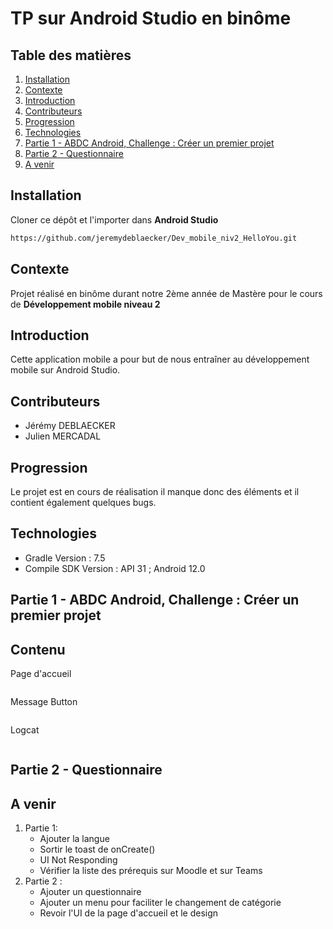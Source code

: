 # TP sur Android Studio en binôme  

## Table des matières

1. [Installation](#Installation)
2. [Contexte](#Contexte)
3. [Introduction](#Introduction)
4. [Contributeurs](#Contributeurs)
4. [Progression](#Progression)
5. [Technologies](#Technologies)  
6. [Partie 1 - ABDC Android, Challenge : Créer un premier projet](#partie-1---abdc-android-challenge--créer-un-premier-projet)  
7. [Partie 2 - Questionnaire](#partie-2---questionnaire)  
8. [A venir](#a-venir)  


## Installation
Cloner ce dépôt et l'importer dans  **Android Studio**
```bash
https://github.com/jeremydeblaecker/Dev_mobile_niv2_HelloYou.git  
```  
## Contexte  
Projet réalisé en binôme durant notre 2ème année de Mastère pour le cours de **Développement mobile niveau 2**

## Introduction

Cette application mobile a pour but de nous entraîner au développement mobile sur Android Studio.  


## Contributeurs 

* Jérémy DEBLAECKER   
* Julien MERCADAL  

## Progression
Le projet est en cours de réalisation il manque donc des éléments et il contient également quelques bugs.  

## Technologies

* Gradle Version : 7.5  
* Compile SDK Version : API 31 ; Android 12.0  

## Partie 1 - ABDC Android, Challenge : Créer un premier projet  

## Contenu
<p>Page d'accueil </p>
<img src=""/>
<br>
<p>Message Button</p>
<img src=""/>
<br>
<p>Logcat</p>
<img src=""/>  

## Partie 2 - Questionnaire  


## A venir  
1. Partie 1:  
    * Ajouter la langue  
    * Sortir le toast de onCreate()  
    * UI Not Responding
    * Vérifier la liste des prérequis sur Moodle et sur Teams  
2. Partie 2 :  
    * Ajouter un questionnaire  
    * Ajouter un menu pour faciliter le changement de catégorie  
    * Revoir l'UI de la page d'accueil et le design
